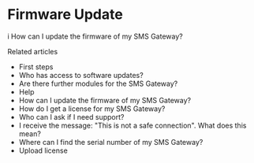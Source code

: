 # Firmware Update

i How can I update the firmware of my SMS Gateway?

Related articles

  * First steps 
  * Who has access to software updates?
  * Are there further modules for the SMS Gateway?
  * Help
  * How can I update the firmware of my SMS Gateway?
  * How do I get a license for my SMS Gateway?
  * Who can I ask if I need support?
  * I receive the message: "This is not a safe connection". What does this mean?
  * Where can I find the serial number of my SMS Gateway?
  * Upload license

